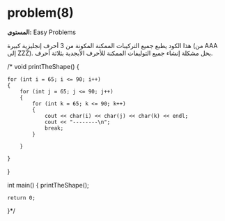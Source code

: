 # problem(8)

**المستوى:** Easy Problems

هذا الكود يطبع جميع التركيبات الممكنة المكونة من 3 أحرف إنجليزية كبيرة (من AAA إلى ZZZ). يحل مشكلة إنشاء جميع التوليفات الممكنة للأحرف الأبجدية بثلاثة أحرف.

/* void printTheShape()
{

	for (int i = 65; i <= 90; i++)
	{
		for (int j = 65; j <= 90; j++)
		{
			for (int k = 65; k <= 90; k++)
			{
				cout << char(i) << char(j) << char(k) << endl;
				cout << "--------\n";
				break;
			}

		}

	}
}

int main()
{
	printTheShape();

	return 0;
}*/

```cpp

```